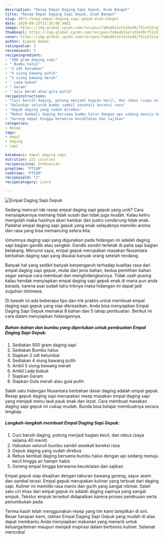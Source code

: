 ```yaml
---
description: "Resep Empal Daging Sapi Gepuk, Enak Banget"
title: "Resep Empal Daging Sapi Gepuk, Enak Banget"
slug: 4071-resep-empal-daging-sapi-gepuk-enak-banget
date: 2020-09-23T21:36:09.908Z
image: https://img-global.cpcdn.com/recipes/7a0adb51e7a32ed0/751x532cq70/empal-daging-sapi-gepuk-foto-resep-utama.jpg
thumbnail: https://img-global.cpcdn.com/recipes/7a0adb51e7a32ed0/751x532cq70/empal-daging-sapi-gepuk-foto-resep-utama.jpg
cover: https://img-global.cpcdn.com/recipes/7a0adb51e7a32ed0/751x532cq70/empal-daging-sapi-gepuk-foto-resep-utama.jpg
author: Eugene Adams
ratingvalue: 3
reviewcount: 5
recipeingredient:
- "500 gram daging sapi"
- " Bumbu halus"
- "2 sdt ketumbar"
- "4 siung bawang putih"
- "5 siung bawang merah"
- " Lada bubuk"
- " Garam"
- " Gula merah atau gula putih"
recipeinstructions:
- "Cuci bersih daging, potong menjadi bagian kecil, dan rebus (saya selama 40 menit)"
- "Haluskan seluruh bumbu sambil sesekali koreksi rasa"
- "Gepuk daging yang sudah direbus"
- "Rebus kembali daging bersama bumbu halus dengan api sedang menuju kecil hingga air hampir habis"
- "Goreng empal hingga berwarna kecoklatan dan sajikan"
categories:
- Resep
tags:
- empal
- daging
- sapi

katakunci: empal daging sapi 
nutrition: 221 calories
recipecuisine: Indonesian
preptime: "PT18M"
cooktime: "PT55M"
recipeyield: "2"
recipecategory: Lunch

---
```



![Empal Daging Sapi Gepuk](https://img-global.cpcdn.com/recipes/7a0adb51e7a32ed0/751x532cq70/empal-daging-sapi-gepuk-foto-resep-utama.jpg)

Sedang mencari ide resep empal daging sapi gepuk yang unik? Cara menyiapkannya memang tidak susah dan tidak juga mudah. Kalau keliru mengolah maka hasilnya akan hambar dan justru cenderung tidak enak. Padahal empal daging sapi gepuk yang enak selayaknya memiliki aroma dan rasa yang bisa memancing selera kita.

Umumnya daging sapi yang digunakan pada hidangan ini adalah daging sapi bagian gandik atau sengkel. Gandik sendiri terletak di paha sapi bagian belakang. Menurut saya, empal gepuk merupakan masakan Nusantara berbahan daging sapi yang disukai banyak orang setelah rendang.

Banyak hal yang sedikit banyak berpengaruh terhadap kualitas rasa dari empal daging sapi gepuk, mulai dari jenis bahan, kedua pemilihan bahan segar sampai cara membuat dan menghidangkannya. Tidak usah pusing kalau hendak menyiapkan empal daging sapi gepuk enak di mana pun anda berada, karena asal sudah tahu triknya maka hidangan ini dapat jadi suguhan istimewa.


Di bawah ini ada beberapa tips dan trik praktis untuk membuat empal daging sapi gepuk yang siap dikreasikan. Anda bisa menyiapkan Empal Daging Sapi Gepuk memakai 8 bahan dan 5 tahap pembuatan. Berikut ini cara dalam menyiapkan hidangannya.

<!--inarticleads1-->

##### Bahan-bahan dan bumbu yang diperlukan untuk pembuatan Empal Daging Sapi Gepuk:

1. Sediakan 500 gram daging sapi
1. Sediakan  Bumbu halus
1. Siapkan 2 sdt ketumbar
1. Sediakan 4 siung bawang putih
1. Ambil 5 siung bawang merah
1. Ambil  Lada bubuk
1. Siapkan  Garam
1. Siapkan  Gula merah atau gula putih


Salah satu hidangan Nusantara berbahan dasar daging adalah empal gepuk. Resep gepuk daging sapi merupakan resep masakan empal daging sapi yang menjadi menu lauk pauk enak dan lezat. Cara membuat masakan daging sapi gepuk ini cukup mudah. Bunda bisa belajar membuatnya secara lengkap. 

<!--inarticleads2-->

##### Langkah-langkah membuat Empal Daging Sapi Gepuk:

1. Cuci bersih daging, potong menjadi bagian kecil, dan rebus (saya selama 40 menit)
1. Haluskan seluruh bumbu sambil sesekali koreksi rasa
1. Gepuk daging yang sudah direbus
1. Rebus kembali daging bersama bumbu halus dengan api sedang menuju kecil hingga air hampir habis
1. Goreng empal hingga berwarna kecoklatan dan sajikan


Empal gepuk siap disajikan dengan taburan bawang goreng, sayur asem dan sambal terasi. Empal gepuk merupakan kuliner yang terbuat dari daging sapi. Kuliner ini memiliki rasa manis dan gurih yang sangat nikmat. Salah satu ciri khas dari empal gepuk ini adalah daging sapinya yang sangat empuk. Tekstur empuk tersebut didapatkan karena proses perebusan serta penumbukan pada. 

Terima kasih telah menggunakan resep yang tim kami tampilkan di sini. Besar harapan kami, olahan Empal Daging Sapi Gepuk yang mudah di atas dapat membantu Anda menyiapkan makanan yang menarik untuk keluarga/teman maupun menjadi inspirasi dalam berbisnis kuliner. Selamat mencoba!
